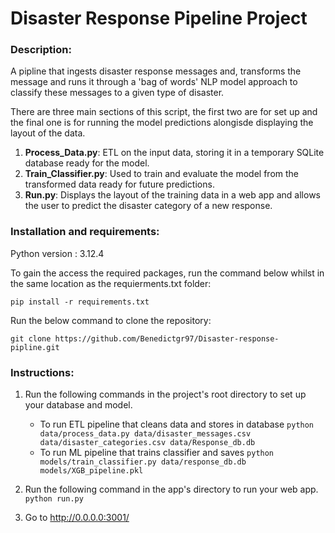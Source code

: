 # Disaster Response Pipeline Project

### Description:
A pipline that ingests disaster response messages and, transforms the message and runs it through a 'bag of words' NLP model approach to classify these messages to a given type of disaster.

There are three main sections of this script, the first two are for set up and the final one is for running the model predictions alongisde displaying the layout of the data.

1. **Process_Data.py**: ETL on the input data, storing it in a temporary SQLite database ready for the model.
2. **Train_Classifier.py**: Used to train and evaluate the model from the transformed data ready for future predictions.
3. **Run.py**: Displays the layout of the training data in a web app and allows the user to predict the disaster category of a new response.

### Installation and requirements:
Python version : 3.12.4

To gain the access the required packages, run the command below whilst in the same location as the requierments.txt folder:

```
pip install -r requirements.txt
```

Run the below command to clone the repository:

```
git clone https://github.com/Benedictgr97/Disaster-response-pipline.git
``` 

### Instructions:
1. Run the following commands in the project's root directory to set up your database and model.

    - To run ETL pipeline that cleans data and stores in database
        `python data/process_data.py data/disaster_messages.csv data/disaster_categories.csv data/Response_db.db`
    - To run ML pipeline that trains classifier and saves
        `python models/train_classifier.py data/response_db.db models/XGB_pipeline.pkl`

2. Run the following command in the app's directory to run your web app.
    `python run.py`

3. Go to http://0.0.0.0:3001/



